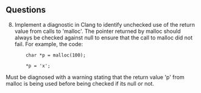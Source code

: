 ## Questions

8. Implement a diagnostic in Clang to identify unchecked use of the return value from
calls to 'malloc'. The pointer returned by malloc should always be checked against null
to ensure that the call to malloc did not fail.
For example, the code:
    
    ```
        char *p = malloc(100);
        
        *p = 'x';
    ```

Must be diagnosed with a warning stating that the return value 'p' from
malloc is being used before being checked if its null or not.